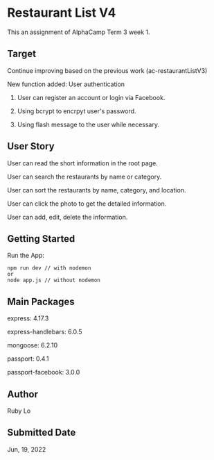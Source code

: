 # Restaurant List V4

This an assignment of AlphaCamp Term 3 week 1.


## Target

Continue improving based on the previous work (ac-restaurantListV3)

New function added: User authentication

1. User can register an account or login via Facebook.

2. Using bcrypt to encrpyt user's password.

3. Using flash message to the user while necessary.

## User Story

User can read the short information in the root page.

User can search the restaurants by name or category.

User can sort the restaurants by name, category, and location.

User can click the photo to get the detailed information.

User can add, edit, delete the information.

## Getting Started

Run the App:

```
npm run dev // with nodemon
or
node app.js // without nodemon
```

## Main Packages

express: 4.17.3

express-handlebars: 6.0.5

mongoose: 6.2.10

passport: 0.4.1

passport-facebook: 3.0.0

## Author

Ruby Lo

## Submitted Date

Jun, 19, 2022
